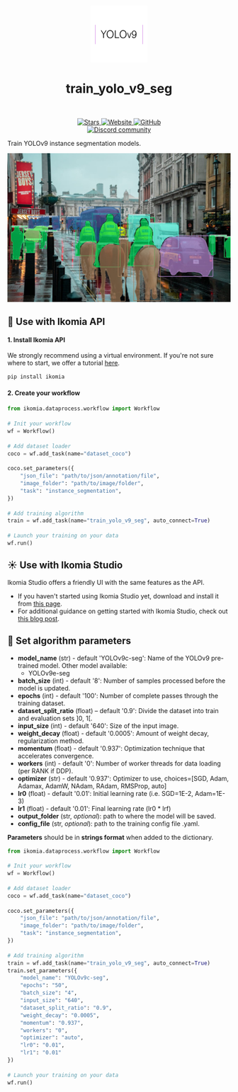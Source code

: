 <div align="center">
  <img src="images/icon.png" alt="Algorithm icon">
  <h1 align="center">train_yolo_v9_seg</h1>
</div>
<br />
<p align="center">
    <a href="https://github.com/Ikomia-hub/train_yolo_v9_seg">
        <img alt="Stars" src="https://img.shields.io/github/stars/Ikomia-hub/train_yolo_v9_seg">
    </a>
    <a href="https://app.ikomia.ai/hub/">
        <img alt="Website" src="https://img.shields.io/website/http/app.ikomia.ai/en.svg?down_color=red&down_message=offline&up_message=online">
    </a>
    <a href="https://github.com/Ikomia-hub/train_yolo_v9_seg/blob/main/LICENSE.md">
        <img alt="GitHub" src="https://img.shields.io/github/license/Ikomia-hub/train_yolo_v9_seg.svg?color=blue">
    </a>    
    <br>
    <a href="https://discord.com/invite/82Tnw9UGGc">
        <img alt="Discord community" src="https://img.shields.io/badge/Discord-white?style=social&logo=discord">
    </a> 
</p>

Train YOLOv9 instance segmentation models.

![London instance segmentation](https://raw.githubusercontent.com/Ikomia-hub/train_yolo_v9_seg/main/images/output.jpg)

## :rocket: Use with Ikomia API

#### 1. Install Ikomia API

We strongly recommend using a virtual environment. If you're not sure where to start, we offer a tutorial [here](https://www.ikomia.ai/blog/a-step-by-step-guide-to-creating-virtual-environments-in-python).

```sh
pip install ikomia
```

#### 2. Create your workflow

```python
from ikomia.dataprocess.workflow import Workflow

# Init your workflow
wf = Workflow()    

# Add dataset loader
coco = wf.add_task(name="dataset_coco")

coco.set_parameters({
    "json_file": "path/to/json/annotation/file",
    "image_folder": "path/to/image/folder",
    "task": "instance_segmentation",
}) 

# Add training algorithm
train = wf.add_task(name="train_yolo_v9_seg", auto_connect=True)

# Launch your training on your data
wf.run()
```

## :sunny: Use with Ikomia Studio

Ikomia Studio offers a friendly UI with the same features as the API.

- If you haven't started using Ikomia Studio yet, download and install it from [this page](https://www.ikomia.ai/studio).
- For additional guidance on getting started with Ikomia Studio, check out [this blog post](https://www.ikomia.ai/blog/how-to-get-started-with-ikomia-studio).

## :pencil: Set algorithm parameters

- **model_name** (str) - default 'YOLOv9c-seg': Name of the YOLOv9 pre-trained model. Other model available:
    - YOLOv9e-seg
- **batch_size** (int) - default '8': Number of samples processed before the model is updated.
- **epochs** (int) - default '100': Number of complete passes through the training dataset.
- **dataset_split_ratio** (float) – default '0.9': Divide the dataset into train and evaluation sets ]0, 1[.
- **input_size** (int) - default '640': Size of the input image.
- **weight_decay** (float) - default '0.0005': Amount of weight decay, regularization method.
- **momentum** (float) - default '0.937': Optimization technique that accelerates convergence.
- **workers** (int) - default '0': Number of worker threads for data loading (per RANK if DDP).
- **optimizer** (str) - default '0.937': Optimizer to use, choices=[SGD, Adam, Adamax, AdamW, NAdam, RAdam, RMSProp, auto]
- **lr0** (float) - default '0.01': Initial learning rate (i.e. SGD=1E-2, Adam=1E-3)
- **lr1** (float) - default '0.01': Final learning rate (lr0 * lrf)
- **output_folder** (str, *optional*): path to where the model will be saved. 
- **config_file** (str, *optional*): path to the training config file .yaml. 


**Parameters** should be in **strings format**  when added to the dictionary.


```python
from ikomia.dataprocess.workflow import Workflow

# Init your workflow
wf = Workflow()    

# Add dataset loader
coco = wf.add_task(name="dataset_coco")

coco.set_parameters({
    "json_file": "path/to/json/annotation/file",
    "image_folder": "path/to/image/folder",
    "task": "instance_segmentation",
}) 

# Add training algorithm
train = wf.add_task(name="train_yolo_v9_seg", auto_connect=True)
train.set_parameters({
    "model_name": "YOLOv9c-seg",
    "epochs": "50",
    "batch_size": "4",
    "input_size": "640",
    "dataset_split_ratio": "0.9",
    "weight_decay": "0.0005",
    "momentum": "0.937",
    "workers": "0",
    "optimizer": "auto",
    "lr0": "0.01",
    "lr1": "0.01"
}) 

# Launch your training on your data
wf.run()
```
